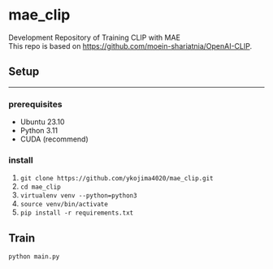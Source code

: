 # mae_clip
Development Repository of Training CLIP with MAE<br>
This repo is based on https://github.com/moein-shariatnia/OpenAI-CLIP.

## Setup
---
### prerequisites

* Ubuntu 23.10
* Python 3.11
* CUDA (recommend)

### install

1. `git clone https://github.com/ykojima4020/mae_clip.git`
2. `cd mae_clip`
3. `virtualenv venv --python=python3`
4. `source venv/bin/activate`
5. `pip install -r requirements.txt`

## Train
`python main.py`
